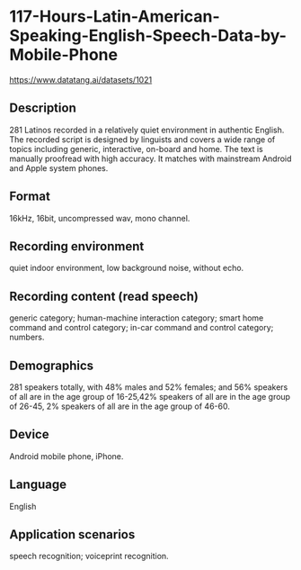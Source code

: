 # 117-Hours-Latin-American-Speaking-English-Speech-Data-by-Mobile-Phone
https://www.datatang.ai/datasets/1021

## Description
281 Latinos recorded in a relatively quiet environment in authentic English. The recorded script is designed by linguists and covers a wide range of topics including generic, interactive, on-board and home. The text is manually proofread with high accuracy. It matches with mainstream Android and Apple system phones.

## Format
16kHz, 16bit, uncompressed wav, mono channel.

## Recording environment
quiet indoor environment, low background noise, without echo.

## Recording content (read speech)
generic category; human-machine interaction category; smart home command and control category; in-car command and control category; numbers.

## Demographics
281 speakers totally, with 48% males and 52% females; and 56% speakers of all are in the age group of 16-25,42% speakers of all are in the age group of 26-45, 2% speakers of all are in the age group of 46-60.

## Device
Android mobile phone, iPhone.

## Language
English

## Application scenarios
speech recognition; voiceprint recognition.
